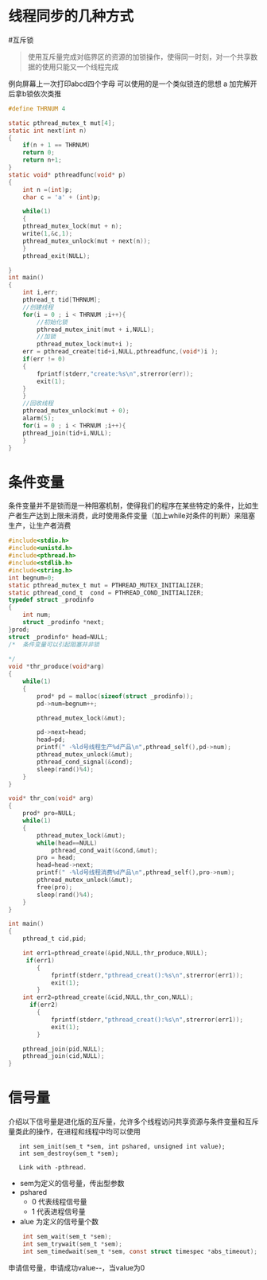 # 线程同步的几种方式

#互斥锁
>使用互斥量完成对临界区的资源的加锁操作，使得同一时刻，对一个共享数据的使用只能又一个线程完成

例向屏幕上一次打印abcd四个字母
可以使用的是一个类似锁连的思想 a 加完解开后拿b锁依次类推
```c
#define THRNUM 4

static pthread_mutex_t mut[4];
static int next(int n)
{
    if(n + 1 == THRNUM)
    return 0;
    return n+1;
}
static void* pthreadfunc(void* p)
{
    int n =(int)p;
    char c = 'a' + (int)p;

    while(1)
    {
    pthread_mutex_lock(mut + n);
    write(1,&c,1);
    pthread_mutex_unlock(mut + next(n));
    }
    pthread_exit(NULL);

}
int main()
{
    int i,err;
    pthread_t tid[THRNUM];
    //创建线程
    for(i = 0 ; i < THRNUM ;i++){
        //初始化锁
        pthread_mutex_init(mut + i,NULL);
        //加锁
        pthread_mutex_lock(mut+i );
    err = pthread_create(tid+i,NULL,pthreadfunc,(void*)i );
    if(err != 0)
    {
        fprintf(stderr,"create:%s\n",strerror(err));
        exit(1);
    }
    }
    //回收线程
    pthread_mutex_unlock(mut + 0);
    alarm(5);
    for(i = 0 ; i < THRNUM ;i++){
    pthread_join(tid+i,NULL);
    }
}
```

# 条件变量
条件变量并不是锁而是一种阻塞机制，使得我们的程序在某些特定的条件，比如生产者生产达到上限未消费，此时使用条件变量（加上while对条件的判断）来阻塞生产，让生产者消费

```c
#include<stdio.h>
#include<unistd.h>
#include<pthread.h>
#include<stdlib.h>
#include<string.h>
int begnum=0;
static pthread_mutex_t mut = PTHREAD_MUTEX_INITIALIZER;
static pthread_cond_t  cond = PTHREAD_COND_INITIALIZER;
typedef struct _prodinfo
{
    int num;
    struct _prodinfo *next;
}prod;
struct _prodinfo* head=NULL;
/*  条件变量可以引起阻塞并非锁
    
*/
void *thr_produce(void*arg)
{
    while(1)
    {
        prod* pd = malloc(sizeof(struct _prodinfo));
        pd->num=begnum++;

        pthread_mutex_lock(&mut);

        pd->next=head;
        head=pd;
        printf(" -%ld号线程生产%d产品\n",pthread_self(),pd->num);
        pthread_mutex_unlock(&mut);
        pthread_cond_signal(&cond);  
        sleep(rand()%4);
    }
}

void* thr_con(void* arg)
{
    prod* pro=NULL;
    while(1)
    {
        pthread_mutex_lock(&mut);
        while(head==NULL)
            pthread_cond_wait(&cond,&mut);
        pro = head;
        head=head->next;
        printf(" -%ld号线程消费%d产品\n",pthread_self(),pro->num);
        pthread_mutex_unlock(&mut);
        free(pro);
        sleep(rand()%4);
    }
}

int main()
{
    pthread_t cid,pid;

    int err1=pthread_create(&pid,NULL,thr_produce,NULL);
     if(err1)
        {
            fprintf(stderr,"pthread_creat():%s\n",strerror(err1));
            exit(1);
        }
    int err2=pthread_create(&cid,NULL,thr_con,NULL);
      if(err2)
        {
            fprintf(stderr,"pthread_creat():%s\n",strerror(err1));
            exit(1);
        }

    pthread_join(pid,NULL);
    pthread_join(cid,NULL);
}
```
# 信号量
介绍以下信号量是进化版的互斥量，允许多个线程访问共享资源与条件变量和互斥量类此的操作，在进程和线程中均可以使用

       int sem_init(sem_t *sem, int pshared, unsigned int value);
       int sem_destroy(sem_t *sem);

       Link with -pthread.
>
* sem为定义的信号量，传出型参数
* pshared
    * 0 代表线程信号量
    * 1 代表进程信号量
* alue 为定义的信号量个数

```c
    int sem_wait(sem_t *sem);
    int sem_trywait(sem_t *sem);
    int sem_timedwait(sem_t *sem, const struct timespec *abs_timeout);

```
申请信号量，申请成功value--，当value为0